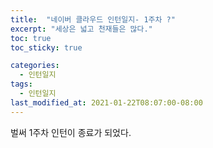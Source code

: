 ```yaml
---
title:  "네이버 클라우드 인턴일지- 1주차 ?"
excerpt: "세상은 넓고 천재들은 많다."
toc: true
toc_sticky: true

categories:
  - 인턴일지
tags:
  - 인턴일지
last_modified_at: 2021-01-22T08:07:00-08:00
---
```

벌써 1주차 인턴이 종료가 되었다.
